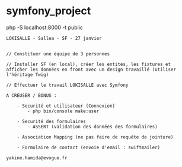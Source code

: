 # symfony_project
php -S localhost:8000 -t public

    LOKISALLE - Sallea - SF - 27 janvier


    // Constituer une équipe de 3 personnes

    // Installer SF (en local), créer les entités, les fixtures et afficher les données en front avec un design travaillé (utiliser l'héritage Twig)

    // Effectuer le travail LOKISALLE avec Symfony

    A CREUSER / BONUS :

        - Securité et utilisateur (Connexion)
            - php bin/console make:user

        - Securité des formulaires
            - ASSERT (validation des données des formulaires)

        - Association Mapping (ne pas faire de requête de jointure)

        - Formulaire de contact (envoie d'email : swiftmailer)

    yakine.hamida@evogue.fr
